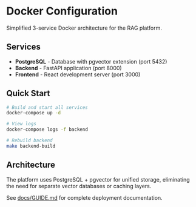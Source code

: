 # Docker Configuration

Simplified 3-service Docker architecture for the RAG platform.

## Services

- **PostgreSQL** - Database with pgvector extension (port 5432)
- **Backend** - FastAPI application (port 8000)  
- **Frontend** - React development server (port 3000)

## Quick Start

```bash
# Build and start all services
docker-compose up -d

# View logs
docker-compose logs -f backend

# Rebuild backend
make backend-build
```

## Architecture

The platform uses PostgreSQL + pgvector for unified storage, eliminating the need for separate vector databases or caching layers.

See [docs/GUIDE.md](../docs/GUIDE.md) for complete deployment documentation.